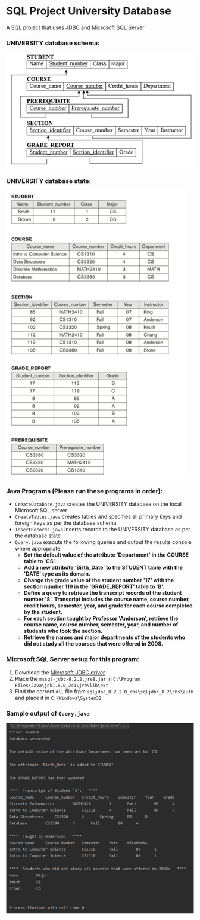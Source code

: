 # SQL Project University Database
A SQL project that uses JDBC and Microsoft SQL Server

### UNIVERSITY database schema:

![Alt text](/screenshots/Database_Schema.png?raw=true "Database Schema")

### UNIVERSITY database state:

![Alt text](/screenshots/Database_States.png?raw=true "Database States")

### Java Programs (Please run these programs in order):
- ```CreateDatabase.java``` creates the UNIVERSITY database on the local Microsoft SQL server
- ```CreateTables.java``` creates tables and specifies all primary keys and foreign keys as per the database schema
- ```InsertRecords.java``` inserts records to the UNIVERSITY database as per the database state
- ```Query.java``` execute the following queries and output the results console where appropriate:
  - **Set the default value of the attribute 'Department' in the COURSE table to 'CS'.**
  - **Add a new attribute 'Birth_Date' to the STUDENT table with the 'DATE' type as its domain.**
  - **Change the grade value of the student number '17' with the section number 119 in the 'GRADE_REPORT' table to 'B'.**
  - **Define a query to retrieve the transcript records of the student number '8'. Transcript includes the course name, course number, credit hours, semester, year, and grade for each course completed by the student.**
  - **For each section taught by Professor 'Anderson', retrieve the course name, course number, semester, year, and number of students who took the section.**
  - **Retrieve the names and major departments of the students who did not study all the courses that were offered in 2008.**

### Microsoft SQL Server setup for this program:
1. Download the [Microsoft JDBC driver](https://docs.microsoft.com/en-us/sql/connect/jdbc/download-microsoft-jdbc-driver-for-sql-server?view=sql-server-ver15) 
2. Place the ```mssql-jdbc-8.2.2.jre8.jar``` in ```C:\Program Files\Java\jdk1.8.0_241\jre\lib\ext``` 
3. Find the correct ```dll``` file from ```sqljdbc_8.2.2.0_chs\sqljdbc_8.2\chs\auth``` and place it in ```C:\Windows\System32```

### Sample output of ```Query.java```

![Alt text](/screenshots/Sample_Outputs.png?raw=true "Sample Outputs")
